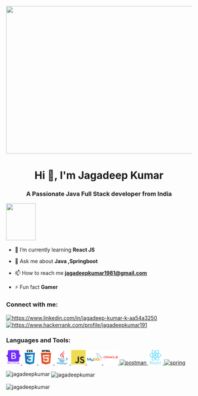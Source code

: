 <img src="https://cdna.artstation.com/p/assets/images/images/060/460/880/original/pixel-jeff-chill-mario-2023-2.gif?1678633376" width="1000" style="height: 400px;">

<h1 align="center">Hi 👋, I'm Jagadeep Kumar</h1>
<h3 align="center">A Passionate Java Full Stack developer from India</h3>

<img src="https://iconscout.com/lottie-animation/mobile-application-developer-6369150_5304706" width="80" style="height: 100px;">

- 🌱 I’m currently learning **React JS**

- 💬 Ask me about **Java ,Springboot**

- 📫 How to reach me **jagadeepkumar1981@gmail.com**

- ⚡ Fun fact **Gamer**

<h3 align="left">Connect with me:</h3>
<p align="left">
<a href="https://linkedin.com/in/https://www.linkedin.com/in/jagadeep-kumar-k-aa54a3250" target="blank"><img align="center" src="https://raw.githubusercontent.com/rahuldkjain/github-profile-readme-generator/master/src/images/icons/Social/linked-in-alt.svg" alt="https://www.linkedin.com/in/jagadeep-kumar-k-aa54a3250" height="30" width="40" /></a>
<a href="https://www.hackerrank.com/https://www.hackerrank.com/profile/jagadeepkumar191" target="blank"><img align="center" src="https://raw.githubusercontent.com/rahuldkjain/github-profile-readme-generator/master/src/images/icons/Social/hackerrank.svg" alt="https://www.hackerrank.com/profile/jagadeepkumar191" height="30" width="40" /></a>
</p>

<h3 align="left">Languages and Tools:</h3>
<p align="left"> <a href="https://getbootstrap.com" target="_blank" rel="noreferrer"> <img src="https://raw.githubusercontent.com/devicons/devicon/master/icons/bootstrap/bootstrap-plain-wordmark.svg" alt="bootstrap" width="40" height="40"/> </a> <a href="https://www.w3schools.com/css/" target="_blank" rel="noreferrer"> <img src="https://raw.githubusercontent.com/devicons/devicon/master/icons/css3/css3-original-wordmark.svg" alt="css3" width="40" height="40"/> </a> <a href="https://www.w3.org/html/" target="_blank" rel="noreferrer"> <img src="https://raw.githubusercontent.com/devicons/devicon/master/icons/html5/html5-original-wordmark.svg" alt="html5" width="40" height="40"/> </a> <a href="https://www.java.com" target="_blank" rel="noreferrer"> <img src="https://raw.githubusercontent.com/devicons/devicon/master/icons/java/java-original.svg" alt="java" width="40" height="40"/> </a> <a href="https://developer.mozilla.org/en-US/docs/Web/JavaScript" target="_blank" rel="noreferrer"> <img src="https://raw.githubusercontent.com/devicons/devicon/master/icons/javascript/javascript-original.svg" alt="javascript" width="40" height="40"/> </a> <a href="https://www.mysql.com/" target="_blank" rel="noreferrer"> <img src="https://raw.githubusercontent.com/devicons/devicon/master/icons/mysql/mysql-original-wordmark.svg" alt="mysql" width="40" height="40"/> </a> <a href="https://www.oracle.com/" target="_blank" rel="noreferrer"> <img src="https://raw.githubusercontent.com/devicons/devicon/master/icons/oracle/oracle-original.svg" alt="oracle" width="40" height="40"/> </a> <a href="https://postman.com" target="_blank" rel="noreferrer"> <img src="https://www.vectorlogo.zone/logos/getpostman/getpostman-icon.svg" alt="postman" width="40" height="40"/> </a> <a href="https://reactjs.org/" target="_blank" rel="noreferrer"> <img src="https://raw.githubusercontent.com/devicons/devicon/master/icons/react/react-original-wordmark.svg" alt="react" width="40" height="40"/> </a> <a href="https://spring.io/" target="_blank" rel="noreferrer"> <img src="https://www.vectorlogo.zone/logos/springio/springio-icon.svg" alt="spring" width="40" height="40"/> </a> </p>

<p><img align="left" src="https://github-readme-stats.vercel.app/api/top-langs?username=jagadeepkumar&show_icons=true&locale=en&layout=compact" alt="jagadeepkumar" /></p>

<p>&nbsp;<img align="center" src="https://github-readme-stats.vercel.app/api?username=jagadeepkumar&show_icons=true&locale=en" alt="jagadeepkumar" /></p>

<p><img align="center" src="https://github-readme-streak-stats.herokuapp.com/?user=jagadeepkumar&" alt="jagadeepkumar" /></p>
